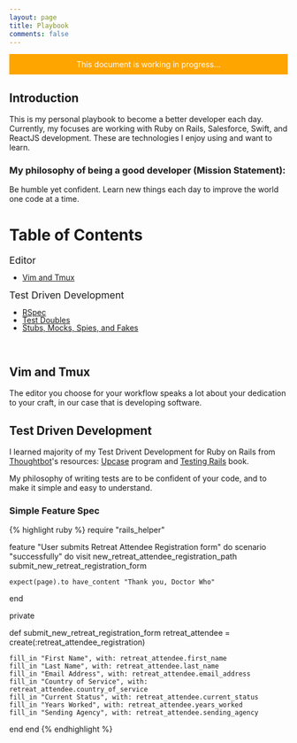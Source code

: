 ```yaml
---
layout: page
title: Playbook
comments: false
---
```


<div style="padding: 10px 20px; background-color: orange; color: white;
text-align: center">This document is working in progress...</div>

<h2>Introduction</h2>

This is my personal playbook to become a better developer each day.  Currently, my focuses are working with Ruby on Rails, Salesforce, Swift, and ReactJS development.  These are technologies I enjoy using and want to learn.

### My philosophy of being a good developer (Mission Statement):
Be humble yet confident. Learn new things each day to improve the world one code
at a time.

<h1>Table of Contents</h1>
<a id="test-driven-development" style="font-size: 1.25em">Editor</a>
<ul style="line-height: 1em;">
  <li><a href="#">Vim and Tmux</a></li>
</ul>
<a id="test-driven-development" style="font-size: 1.25em">Test Driven Development</a>
<ul style="line-height: 1em;">
  <li><a href="#">RSpec</a></li>
  <li><a href="#">Test Doubles</a></li>
  <li><a href="#">Stubs, Mocks, Spies, and Fakes</a></li>
</ul>

<h2 id="vim-and-tmux" style="padding-top: 30px;">Vim and Tmux</h2>

The editor you choose for your workflow speaks a lot about your dedication to
your craft, in our case that is developing software.

<h2 id="test-driven-development">Test Driven Development</h2>

I learned majority of my Test Drivent Development for Ruby on Rails from <a href="https://thoughtbot.com" target="_blank">Thoughtbot</a>'s resources: <a href="https://upcase.com" target="_blank">Upcase</a> program and <a href="https://gumroad.com/l/testing-rails?utm_source=giant-robots&utm_medium=blog&utm_campaign=announcement" target="_blank">Testing Rails</a> book.

My philosophy of writing tests are to be confident of your code, and to make it simple and easy to understand.


### Simple Feature Spec

{% highlight ruby %}
require "rails_helper"

feature "User submits Retreat Attendee Registration form" do
  scenario "successfully" do
    visit new_retreat_attendee_registration_path
    submit_new_retreat_registration_form

    expect(page).to have_content "Thank you, Doctor Who"
  end

  private

  def submit_new_retreat_registration_form
    retreat_attendee = create(:retreat_attendee_registration)

    fill_in "First Name", with: retreat_attendee.first_name
    fill_in "Last Name", with: retreat_attendee.last_name
    fill_in "Email Address", with: retreat_attendee.email_address
    fill_in "Country of Service", with: retreat_attendee.country_of_service
    fill_in "Current Status", with: retreat_attendee.current_status
    fill_in "Years Worked", with: retreat_attendee.years_worked
    fill_in "Sending Agency", with: retreat_attendee.sending_agency
  end
end
{% endhighlight %}
